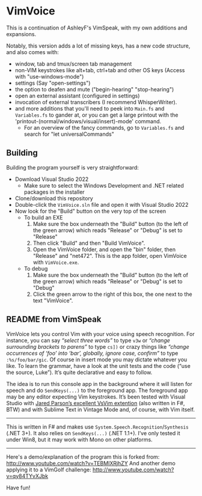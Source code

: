 # VimVoice

This is a continuation of AshleyF's VimSpeak, with my own additions and expansions.

Notably, this version adds a lot of missing keys, has a new code structure, and also comes with:

- window, tab and tmux/screen tab management
- non-VIM keystrokes like alt+tab, ctrl+tab and other OS keys (Access with "use-windows-mode")
- settings (Say "open-settings")
- the option to deafen and mute ("begin-hearing" "stop-hearing")
- open an external assistant (configured in settings)
- invocation of external transcribers (I recommend WhisperWriter).
- and more additions that you'll need to peek into `Main.fs` and `Variables.fs` to gander at, or you can get a large printout with the 'printout-(normal/windows/visual/insert)-mode' command.
    - For an overview of the fancy commands, go to `Variables.fs` and search for "let universalCommands"

## Building

Building the program yourself is very straightforward:

- Download Visual Studio 2022
	- Make sure to select the Windows Development and .NET related packages in the installer
- Clone/download this repository
- Double-click the `VimVoice.sln` file and open it with Visual Studio 2022
- Now look for the "Build" button on the very top of the screen
	- To build an EXE
		1. Make sure the box underneath the "Build" button (to the left of the green arrow) which reads "Release" or "Debug" is set to "Release"
		2. Then click "Build" and then "Build VimVoice".
        3. Open the VimVoice folder, and open the "bin" folder, then "Release" and "net472". This is the app folder, open VimVoice with `VimVoice.exe`.
	- To debug
		1. Make sure the box underneath the "Build" button (to the left of the green arrow) which reads "Release" or "Debug" is set to "Debug"
		2. Click the green arrow to the right of this box, the one next to the text "VimVoice". 

## README from VimSpeak

VimVoice lets you control Vim with your voice using speech recognition. For instance, you can say _“select three words”_ to type `v3w` or _“change surrounding brackets to parens”_ to type `cs])` or crazy things like _“change occurrences of ‘foo’ into ‘bar’, globally, ignore case, confirm”_ to type `:%s/foo/bar/gic`. Of course in insert mode you may dictate whatever you like. To learn the grammar, have a look at the unit tests and the code (“use the source, Luke”). It’s quite declarative and easy to follow.

The idea is to run this console app in the background where it will listen for speech and do `SendKeys(...)` to the foreground app. The foreground app may be any editor expecting Vim keystrokes. It’s been tested with Visual Studio with [Jared Parson’s excellent VsVim extention](https://github.com/jaredpar/VsVim) (also written in F#, BTW) and with Sublime Text in Vintage Mode and, of course, with Vim itself.

---

This is written in F# and makes use `System.Speech.Recognition`/`Synthesis` (.NET 3+). It also relies on `SendKeys(...)` (.NET 1.1+). I’ve only tested it under Win8, but it may work with Mono on other platforms.

---

Here's a demo/explanation of the program this is forked from: http://www.youtube.com/watch?v=TEBMlXRjhZY
And another demo applying it to a VimGolf challenge: http://www.youtube.com/watch?v=qy84TYvXJbk

Have fun!
